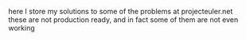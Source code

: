 here I store my solutions to some of the problems at projecteuler.net<br>
these are not production ready, and in fact some of them are not even working
